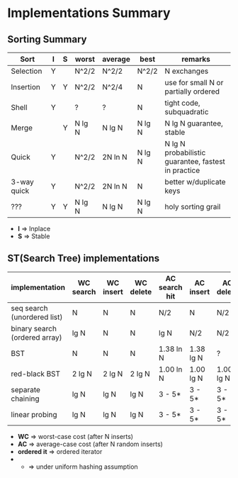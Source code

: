 # Implementations Summary


## Sorting Summary    

| Sort        | I | S | worst  | average | best    | remarks
| ----------- | - | - | ------ | ------- | ------- | --------------------
| Selection   | Y |   | N^2/2  |   N^2/2 |   N^2/2 | N exchanges
| Insertion   | Y | Y | N^2/2  |   N^2/4 |       N | use for small N or partially ordered
| Shell       | Y |   |     ?  |       ? |       N | tight code, subquadratic
| Merge       |   | Y | N lg N |  N lg N |  N lg N | N lg N guarantee, stable
| Quick       | Y |   | N^2/2  | 2N ln N |  N lg N | N lg N probabilistic guarantee, fastest in practice
| 3-way quick | Y |   | N^2/2  | 2N ln N |       N | better w/duplicate keys
| ???         | Y | Y | N lg N |  N lg N |  N lg N | holy sorting grail

* **I** => Inplace
* **S** => Stable

## ST(Search Tree) implementations

| implementation                | WC search | WC insert | WC delete | AC search hit | AC insert | AC delete | ordered it? | key i/f
| --------------                | --------- | --------- | --------- | ------------- | --------- | --------- | ----------- | -------
| seq search (unordered list)   |   N       |      N    |      N    |       N/2     |   N       |    N/2    |     no      | equals()
| binary search (ordered array) |  lg N     |      N    |      N    |      lg N     |  N/2      |    N/2    |    yes      | compareTo()
| BST                           |   N       |      N    |      N    |    1.38 ln N  | 1.38 lg N |     ?     |    yes      | compareTo()
| red-black BST                 | 2 lg N    |    2 lg N |    2 lg N |    1.00 ln N  | 1.00 lg N | 1.00 lg N |    yes      | compareTo()
| separate chaining             |   lg N    |      lg N |      lg N |    3 - 5*     | 3 - 5*    | 3 - 5*    |     no      | equals()
| linear probing                |   lg N    |      lg N |      lg N |    3 - 5*     | 3 - 5*    | 3 - 5*    |     no      | equals()

* **WC** => worst-case cost (after N inserts)
* **AC** => average-case cost (after N random inserts)
* **ordered it** => ordered iterator
* * => under uniform hashing assumption
